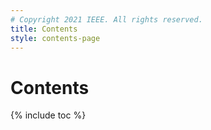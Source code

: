 ```yaml
---
# Copyright 2021 IEEE. All rights reserved.
title: Contents
style: contents-page
---
```


# Contents

{% include toc %}
